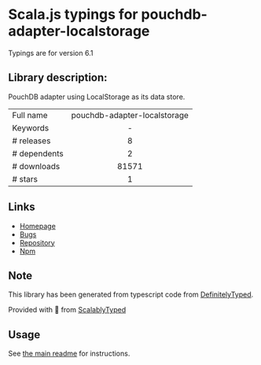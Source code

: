 
# Scala.js typings for pouchdb-adapter-localstorage

Typings are for version 6.1

## Library description:
PouchDB adapter using LocalStorage as its data store.

|                    |                 |
| ------------------ | :-------------: |
| Full name          | pouchdb-adapter-localstorage |
| Keywords           | - |
| # releases         | 8 |
| # dependents       | 2 |
| # downloads        | 81571 |
| # stars            | 1 |

## Links
- [Homepage](https://github.com/pouchdb/pouchdb#readme)
- [Bugs](https://github.com/pouchdb/pouchdb/issues)
- [Repository](https://github.com/pouchdb/pouchdb)
- [Npm](https://www.npmjs.com/package/pouchdb-adapter-localstorage)
    


## Note
This library has been generated from typescript code from [DefinitelyTyped](https://definitelytyped.org).

Provided with :purple_heart: from [ScalablyTyped](https://github.com/oyvindberg/ScalablyTyped)

## Usage
See [the main readme](../../readme.md) for instructions.


